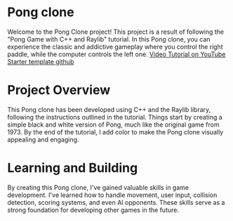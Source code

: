# Pong clone

Welcome to the Pong Clone project! This project is a result of following the "Pong Game with C++ and Raylib" tutorial. In this Pong clone, you can experience the classic and addictive gameplay where you control the right paddle, while the computer controls the left one.
<a href="https://www.youtube.com/watch?v=PaAcVk5jUd8">Video Tutorial on YouTube</a> 
<a href="https://github.com/educ8s/Raylib-CPP-Starter-Template-for-VSCODE">Starter template github</a>

# Project Overview

This Pong clone has been developed using C++ and the Raylib library, following the instructions outlined in the tutorial. Things start by creating a simple black and white version of Pong, much like the original game from 1973. By the end of the tutorial, I add color to make the Pong clone visually appealing and engaging.

# Learning and Building

By creating this Pong clone, I've gained valuable skills in game development. I've learned how to handle movement, user input, collision detection, scoring systems, and even AI opponents. These skills serve as a strong foundation for developing other games in the future. 
